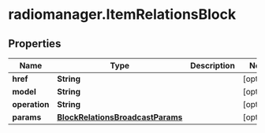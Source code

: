 # radiomanager.ItemRelationsBlock

## Properties
Name | Type | Description | Notes
------------ | ------------- | ------------- | -------------
**href** | **String** |  | [optional] 
**model** | **String** |  | [optional] 
**operation** | **String** |  | [optional] 
**params** | [**BlockRelationsBroadcastParams**](BlockRelationsBroadcastParams.md) |  | [optional] 



